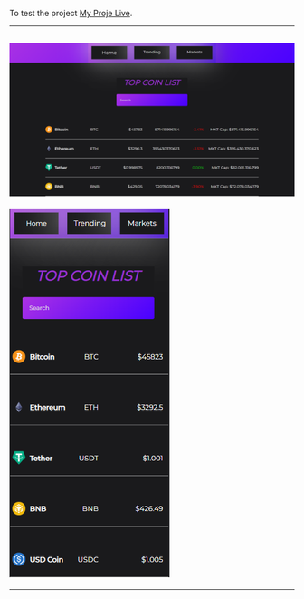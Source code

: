 To test the project [My Proje Live](https://pricetrackerbuqraoner.netlify.app/).

------

![alt text](pricetracker.png)
------

![alt text](mobil.png)

------